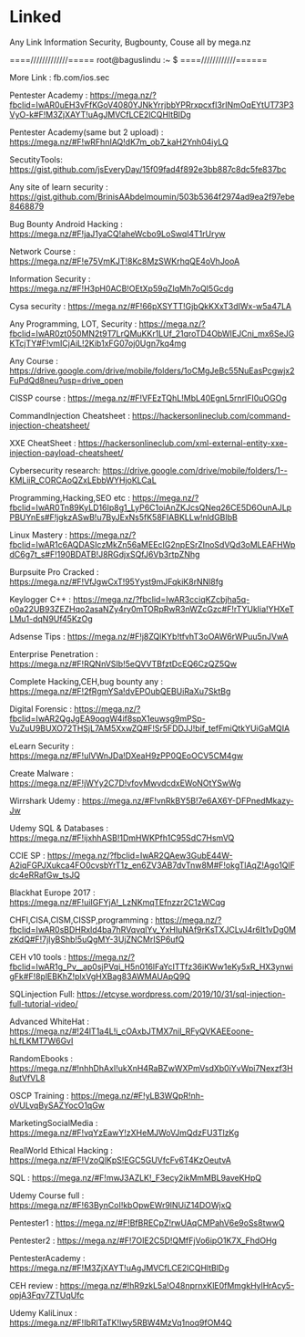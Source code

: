 # Linked
Any Link Information Security, Bugbounty, Couse all by mega.nz

====/////////////=====
root@baguslindu :~ $
====////////////======

More Link : fb.com/ios.sec

Pentester Academy : https://mega.nz/?fbclid=IwAR0uEH3vFfKGoV4080YJNkYrrjbbYPRrxpcxfI3rINmOqEYtUT73P3VyO-k#F!M3ZjXAYT!uAgJMVCfLCE2lCQHltBlDg

Pentester Academy(same but 2 upload) : https://mega.nz/#F!wRFhnIAQ!dK7m_ob7_kaH2Ynh04iyLQ

SecutityTools: https://gist.github.com/jsEveryDay/15f09fad4f892e3bb887c8dc5fe837bc

Any site of learn security : https://gist.github.com/BrinisAAbdelmoumin/503b5364f2974ad9ea2f97ebe8468879

Bug Bounty Android Hacking : https://mega.nz/#F!jaJ1yaCQ!aheWcbo9LoSwql4T1rUryw

Network Course : https://mega.nz/#F!e75VmKJT!8Kc8MzSWKrhqQE4oVhJooA

Information Security : https://mega.nz/#F!H3pH0ACB!OEtXp59qZIqMh7oQI5Gcdg

Cysa security : https://mega.nz/#F!66pXSYTT!GjbQkKXxT3dIWx-w5a47LA

Any Programming, LOT, Security : https://mega.nz/?fbclid=IwAR0zt050MN2t9T7LrQMuKKr1LUf_21qroTD4ObWIEJCni_mx6SeJGKTcjTY#F!vmICjAiL!2Kib1xFG07oj0Ugn7kq4mg

Any Course : https://drive.google.com/drive/mobile/folders/1oCMgJeBc55NuEasPcgwjx2FuPdQd8neu?usp=drive_open

CISSP course : https://mega.nz/#F!VFEzTQhL!MbL40EgnL5rnrlFI0uOGOg

CommandInjection Cheatsheet : https://hackersonlineclub.com/command-injection-cheatsheet/

XXE CheatSheet : https://hackersonlineclub.com/xml-external-entity-xxe-injection-payload-cheatsheet/

Cybersecurity research: https://drive.google.com/drive/mobile/folders/1--KMLiiR_CORCAoQZxLEbbWYHjoKLCaL

Programming,Hacking,SEO etc : https://mega.nz/?fbclid=IwAR0Tn89KyLD16Ip8g1_LyP6C1oiAnZKJcsQNeq26CE5D6OunAJLpPBUYnEs#F!jgkzASwB!u7ByJExNs5fK58FIABKLLw!nldGBIbB

Linux Mastery : https://mega.nz/?fbclid=IwAR1c6AQDASIczMkZn56aMEEcIG2npESrZInoSdVQd3oMLEAFHWpdC6g7t_s#F!190BDATB!J8RGdjxSQfJ6Vb3rtpZNhg

Burpsuite Pro Cracked : https://mega.nz/#F!VfJgwCxT!95Yyst9mJFqkiK8rNNl8fg

Keylogger C++ : https://mega.nz/?fbclid=IwAR3cciqKZcbjha5q-o0a22UB93ZEZHqo2asaNZy4ry0mTORpRwR3nWZcGzc#F!rTYUkIia!YHXeTLMu1-dqN9Uf45KzOg

Adsense Tips :
https://mega.nz/#F!j8ZQlKYb!tfvhT3oOAW6rWPuu5nJVwA

Enterprise Penetration : https://mega.nz/#F!RQNnVSIb!5eQVVTBfztDcEQ6CzQZ5Qw

Complete Hacking,CEH,bug bounty any : https://mega.nz/#F!2fRgmYSa!dvEPOubQEBUiRaXu7SktBg

Digital Forensic : https://mega.nz/?fbclid=IwAR2QgJgEA9oqgW4if8spX1euwsg9mPSp-VuZuU9BUXO72THSjL7AM5XxwZQ#F!Sr5FDDJJ!bif_tefFmiQtkYUiGaMQIA

eLearn Security : https://mega.nz/#F!ulVWnJDa!DXeaH9zPP0QEoOCV5CM4gw

Create Malware : https://mega.nz/#F!jWYy2C7D!vfovMwvdcdxEWoNOtYSwWg

Wirrshark Udemy : https://mega.nz/#F!vnRkBY5B!7e6AX6Y-DFPnedMkazy-Jw

Udemy SQL & Databases : https://mega.nz/#F!ijxhhASB!1DmHWKPfh1C95SdC7HsmVQ

CCIE SP : https://mega.nz/?fbclid=IwAR2QAew3GubE44W-A2iqFGPJXukca4FO0cvsbYrT1z_en6ZV3AB7dvTnw8M#F!okgTlAqZ!Ago1QlFdc4eRRafGw_tsJQ

Blackhat Europe 2017 : https://mega.nz/#F!uiIGFYjA!_LzNKmqTEfnzzr2C1zWCqg

CHFI,CISA,CISM,CISSP,programming : https://mega.nz/?fbclid=IwAR0sBDHRxld4ba7hRVqvqlYv_YxHIuNAf9rKsTXJCLvJ4r6It1vDg0MzKdQ#F!7jIyBShb!5uQgMY-3UjZNCMrISP6ufQ

CEH v10 tools : https://mega.nz/?fbclid=IwAR1g_Pv__ap0sjPVqi_H5n016lFaYcITTfz36iKWw1eKy5xR_HX3ynwigFk#F!8plEBKhZ!plxVgHXBag83AWMAUApQ9Q

SQLinjection Full: https://etcyse.wordpress.com/2019/10/31/sql-injection-full-tutorial-video/

Advanced WhiteHat : https://mega.nz/#!24lT1a4L!i_cOAxbJTMX7nil_RFyQVKAEEoone-hLfLKMT7W6GvI

RandomEbooks : https://mega.nz/#!nhhDhAxI!ukXnH4RaBZwWXPmVsdXb0iYvWpi7Nexzf3H8utVfVL8

OSCP Training : https://mega.nz/#F!yLB3WQpR!nh-oVULvqBySAZYocO1qGw

MarketingSocialMedia : https://mega.nz/#F!vqYzEawY!zXHeMJWoVJmQdzFU3TlzKg

RealWorld Ethical Hacking : https://mega.nz/#F!VzoQlKpS!EGC5GUVfcFv6T4KzOeutvA

SQL : https://mega.nz/#F!mwJ3AZLK!_F3ecy2ikMmMBL9aveKHpQ

Udemy Course full : https://mega.nz/#F!63BynCoI!kbOpwEWr9lNUiZ14DOWjxQ

Pentester1 : https://mega.nz/#F!BfBRECpZ!rwUAqCMPahV6e9oSs8twwQ

Pentester2 : https://mega.nz/#F!7OIE2C5D!QMfFjVo6ipO1K7X_FhdOHg

PentesterAcademy : https://mega.nz/#F!M3ZjXAYT!uAgJMVCfLCE2lCQHltBlDg

CEH review : https://mega.nz/#!hR9zkL5a!O48nprnxKlE0fMmgkHylHrAcy5-opjA3Fqv7ZTUqUfc

Udemy KaliLinux : https://mega.nz/#F!IbRlTaTK!Iwy5RBW4MzVq1noq9fOM4Q

